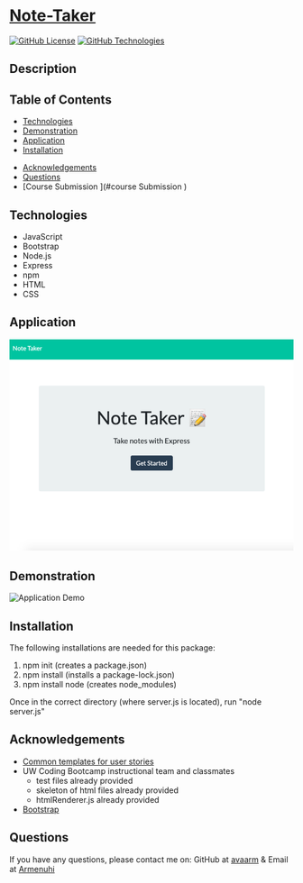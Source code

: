 # [Note-Taker]()
[![GitHub License](https://img.shields.io/badge/License-yellow.svg)](Develop/License/MIT.md)
[![GitHub Technologies](https://img.shields.io/badge/Technologies-purple.svg)](#technologies)


## Description 



## Table of Contents

* [Technologies](#technologies)
* [Demonstration](#demonstration)
* [Application](#Application)
* [Installation](#installation)
<!-- * [Test](#test) -->
* [Acknowledgements](#acknowledgements)
* [Questions](#questions)
* [Course Submission ](#course Submission )

## Technologies

* JavaScript
* Bootstrap
* Node.js
* Express
* npm
* HTML
* CSS

## Application 

![Finished Product](public/assets/app.png)

## Demonstration 

<!-- [Application Link](https://drive.google.com/file/d/1X1uUVhLb7KOW-qnKDFIz9N1mOHsrWt2Y/view) -->

![Application Demo](Develop/Assets/Images/finisheddemo.gif)


## Installation

The following installations are needed for this package:
1. npm init (creates a package.json)
2. npm install (installs a package-lock.json)
3. npm install node (creates node_modules)

    
Once in the correct directory (where server.js is located), run "node server.js"


<!-- ## Test

* To run test, run the following command 

```npm run test``` -->


## Acknowledgements


* [Common templates for user stories](https://en.wikipedia.org/wiki/User_story#Common_templates)
* UW Coding Bootcamp instructional team and classmates
    * test files already provided
    * skeleton of html files already provided
    * htmlRenderer.js already provided
* [Bootstrap](https://getbootstrap.com/docs/4.1/getting-started/introduction/)


## Questions 

If you have any questions, please contact me on:
GitHub at [avaarm](https://github.com/avaarm) &
Email at [Armenuhi](mailto:avaarm95@mail.com)




